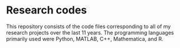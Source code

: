 # Research codes
This repository consists of the code files corresponding to all of my research projects over the last 11 years. The programming languages primarily used were Python, MATLAB, C++, Mathematica, and R.
